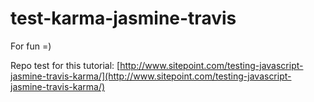 # test-karma-jasmine-travis
For fun =)

Repo test for this tutorial: [http://www.sitepoint.com/testing-javascript-jasmine-travis-karma/](http://www.sitepoint.com/testing-javascript-jasmine-travis-karma/)